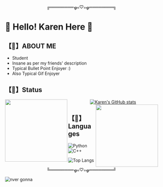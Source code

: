 <p align="center">
  ╔════════ஓ๑♡๑ஓ════════╗
<p/>

# 🌸 Hello! Karen Here 🌸 

## 【🌺】ABOUT ME 
- Student
- Insane as per my friends' description
- Typical Bullet Point Enjoyer :)
- Also Typical Gif Enjoyer

## 【🌷】Status
<div align="center">
  <img src="https://media.giphy.com/media/v1.Y2lkPTc5MGI3NjExMzdmOXR6a2UzY2txandpdDU4c202MGlycXQyaWowdTNkNDA4eWdqdyZlcD12MV9pbnRlcm5hbF9naWZfYnlfaWQmY3Q9cw/Wf9dyOrB0nGJn5FIYf/giphy.gif" height="205" align="left">
  
  [![Karen's GitHub stats](https://github-readme-stats.vercel.app/api?username=lilyturfss&theme=omni&show_icons=true)](https://github.com/lilyturfss/github-readme-stats)
  <img src="https://media.giphy.com/media/v1.Y2lkPTc5MGI3NjExc3FpZXIzNHIzbDF3MWdvYXFmbmFyOHBwemppMTU1cmY5MmV6ZGljYyZlcD12MV9pbnRlcm5hbF9naWZfYnlfaWQmY3Q9cw/3YAxVrJrjWIeeADRM7/giphy.gif" height="205" align="right">
</div>

<div class="space">
</div>

## 【🌺】Languages
![Python](https://img.shields.io/badge/Python-green?style=for-the-badge&logo=python&logoColor=white) 
![C++](https://img.shields.io/badge/C++-blue?style=for-the-badge&logo=cplusplus&logoColor=white)

  ![Top Langs](https://github-readme-stats.vercel.app/api/top-langs/?username=lilyturfss&theme=omni)

<div class="space">
</div>


<p align="center">
  ╚════════ஓ๑♡๑ஓ════════╝
<p/>

<div class="space">
</div>
<div class="space">
</div>

![nver gonna](https://media.giphy.com/media/v1.Y2lkPTc5MGI3NjExam1wbXBiY3V1NWwydmJncHB1ZHpxYnNxZHk5bnc3d3Bxbm5yZnVsayZlcD12MV9pbnRlcm5hbF9naWZfYnlfaWQmY3Q9Zw/Vuw9m5wXviFIQ/giphy.gif)

